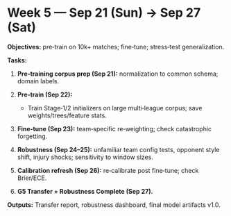 # Week 5 — Sep 21 (Sun) → Sep 27 (Sat)

**Objectives:** pre‑train on 10k+ matches; fine‑tune; stress‑test generalization.

**Tasks:**

1. **Pre‑training corpus prep (Sep 21):** normalization to common schema; domain labels.
2. **Pre‑train (Sep 22):**

   * Train Stage‑1/2 initializers on large multi‑league corpus; save weights/trees/feature stats.
3. **Fine‑tune (Sep 23):** team‑specific re‑weighting; check catastrophic forgetting.
4. **Robustness (Sep 24–25):** unfamiliar team config tests, opponent style shift, injury shocks; sensitivity to window sizes.
5. **Calibration refresh (Sep 26):** re‑calibrate post fine‑tune; check Brier/ECE.
6. **G5 Transfer + Robustness Complete (Sep 27).**

**Outputs:** Transfer report, robustness dashboard, final model artifacts v1.0.
